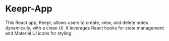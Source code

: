 # Keepr-App
This React app, Keepr, allows users to create, view, and delete notes dynamically, with a clean UI. It leverages React hooks for state management and Material UI icons for styling.
